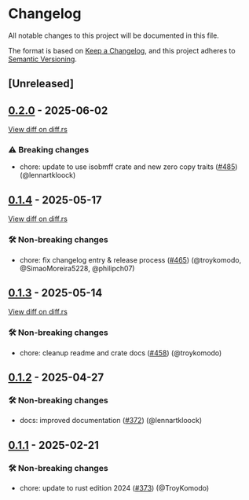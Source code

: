 # Changelog

<!--
This file is automatically generated by our release process.
DO NOT edit it directly.
If you want to add a change log entry for this package,
please create a new file in /changes.d/<pr-number>.toml
Refer to the [README.md](/changes.d/README.md) for more information.
-->

All notable changes to this project will be documented in this file.

The format is based on [Keep a Changelog](https://keepachangelog.com/en/1.0.0/),
and this project adheres to [Semantic Versioning](https://semver.org/spec/v2.0.0.html).

## [Unreleased]

## [0.2.0](https://github.com/ScuffleCloud/scuffle/releases/tag/scuffle-av1-v0.2.0) - 2025-06-02

[View diff on diff.rs](https://diff.rs/scuffle-av1/0.1.4/scuffle-av1/0.2.0/Cargo.toml)

### ⚠️ Breaking changes

- chore: update to use isobmff crate and new zero copy traits ([#485](https://github.com/scufflecloud/scuffle/pull/485)) (@lennartkloock)

## [0.1.4](https://github.com/ScuffleCloud/scuffle/releases/tag/scuffle-av1-v0.1.4) - 2025-05-17

[View diff on diff.rs](https://diff.rs/scuffle-av1/0.1.3/scuffle-av1/0.1.4/Cargo.toml)

### 🛠️ Non-breaking changes

- chore: fix changelog entry & release process ([#465](https://github.com/scufflecloud/scuffle/pull/465)) (@troykomodo, @SimaoMoreira5228, @philipch07)

## [0.1.3](https://github.com/ScuffleCloud/scuffle/releases/tag/scuffle-av1-v0.1.3) - 2025-05-14

[View diff on diff.rs](https://diff.rs/scuffle-av1/0.1.2/scuffle-av1/0.1.3/Cargo.toml)

### 🛠️ Non-breaking changes

- chore: cleanup readme and crate docs ([#458](https://github.com/scufflecloud/scuffle/pull/458)) (@troykomodo)

## [0.1.2](https://github.com/ScuffleCloud/scuffle/releases/tag/scuffle-av1-v0.1.2) - 2025-04-27

### 🛠️ Non-breaking changes

- docs: improved documentation ([#372](https://github.com/scufflecloud/scuffle/pull/372)) (@lennartkloock)

## [0.1.1](https://github.com/ScuffleCloud/scuffle/releases/tag/scuffle-av1-v0.1.1) - 2025-02-21

### 🛠️ Non-breaking changes

- chore: update to rust edition 2024 ([#373](https://github.com/scufflecloud/scuffle/pull/373)) (@TroyKomodo)
